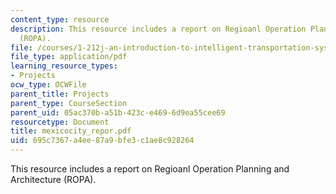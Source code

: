 ```yaml
---
content_type: resource
description: This resource includes a report on Regioanl Operation Planning and Architecture
  (ROPA).
file: /courses/1-212j-an-introduction-to-intelligent-transportation-systems-spring-2005/695c7367a4ee87a9bfe3c1ae8c928264_mexicocity_repor.pdf
file_type: application/pdf
learning_resource_types:
- Projects
ocw_type: OCWFile
parent_title: Projects
parent_type: CourseSection
parent_uid: 05ac370b-a51b-423c-e469-6d9ea55cee69
resourcetype: Document
title: mexicocity_repor.pdf
uid: 695c7367-a4ee-87a9-bfe3-c1ae8c928264
---
```

This resource includes a report on Regioanl Operation Planning and Architecture (ROPA).

